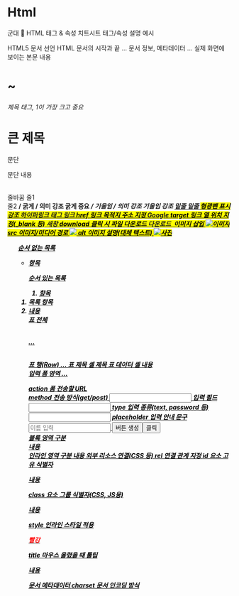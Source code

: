 # Html
군대
📌 HTML 태그 & 속성 치트시트
태그/속성	설명	예시
<!DOCTYPE html>	HTML5 문서 선언	<!DOCTYPE html>
<html>	HTML 문서의 시작과 끝	<html> ... </html>
<head>	문서 정보, 메타데이터	<head>...</head>
<title>	브라우저 탭 제목	<title>내 웹페이지</title>
<body>	실제 화면에 보이는 본문	<body>내용</body>
<h1>~<h6>	제목 태그, 1이 가장 크고 중요	<h1>큰 제목</h1>
<p>	문단	<p>문단 내용</p>
<br>	줄바꿈	줄1<br>줄2
<b> / <strong>	굵게 / 의미 강조 굵게	<strong>중요</strong>
<i> / <em>	기울임 / 의미 강조 기울임	<em>강조</em>
<u>	밑줄	<u>밑줄</u>
<mark>	형광펜 표시	<mark>강조</mark>
<a>	하이퍼링크 태그	<a href="url">링크</a>
href	링크 목적지 주소 지정	<a href="https://google.com">Google</a>
target	링크 열 위치 지정(_blank 등)	<a href="url" target="_blank">새창</a>
download	클릭 시 파일 다운로드	<a href="file.pdf" download>다운로드</a>
<img>	이미지 삽입	<img src="img.jpg" alt="이미지">
src	이미지/미디어 경로	<img src="pic.png">
alt	이미지 설명(대체 텍스트)	<img src="pic.png" alt="사진">
<ul>	순서 없는 목록	<ul><li>항목</li></ul>
<ol>	순서 있는 목록	<ol><li>항목</li></ol>
<li>	목록 항목	<li>내용</li>
<table>	표 전체	<table>...</table>
<tr>	표 행(Row)	<tr>...</tr>
<th>	표 제목 셀	<th>제목</th>
<td>	표 데이터 셀	<td>내용</td>
<form>	입력 폼 영역	<form action="send.php">...</form>
action	폼 전송할 URL	<form action="login.php">
method	전송 방식(get/post)	<form method="post">
<input>	입력 필드	<input type="text">
type	입력 종류(text, password 등)	<input type="password">
placeholder	입력 안내 문구	<input placeholder="이름 입력">
<button>	버튼 생성	<button>클릭</button>
<div>	블록 영역 구분	<div>내용</div>
<span>	인라인 영역 구분	<span>내용</span>
<link>	외부 리소스 연결(CSS 등)	<link rel="stylesheet" href="style.css">
rel	연결 관계 지정	<link rel="icon" href="icon.png">
<script>	JavaScript 코드/파일 연결	<script src="app.js"></script>
id	요소 고유 식별자	<p id="main-text">내용</p>
class	요소 그룹 식별자(CSS, JS용)	<p class="red-text">내용</p>
style	인라인 스타일 적용	<p style="color:red;">빨강</p>
title	마우스 올렸을 때 툴팁	<p title="설명">내용</p>
<meta>	문서 메타데이터	<meta charset="UTF-8">
charset	문서 인코딩 방식	<meta charset="UTF-8">
